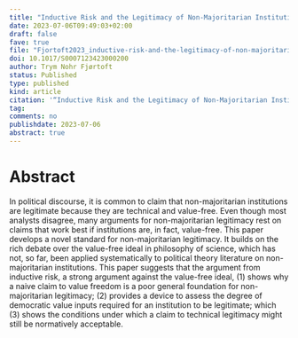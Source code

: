 ```yaml
---
title: "Inductive Risk and the Legitimacy of Non-Majoritarian Institutions"
date: 2023-07-06T09:49:03+02:00
draft: false
fave: true
file: "Fjortoft2023_inductive-risk-and-the-legitimacy-of-non-majoritarian-institutions.pdf"
doi: 10.1017/S0007123423000200
author: Trym Nohr Fjørtoft
status: Published
type: published
kind: article
citation: '“Inductive Risk and the Legitimacy of Non-Majoritarian Institutions.” <em>British Journal of Political Science</em>.'
tag:
comments: no
publishdate: 2023-07-06
abstract: true
---
```


# Abstract

In political discourse, it is common to claim that non-majoritarian institutions are legitimate because they are technical and value-free. Even though most analysts disagree, many arguments for non-majoritarian legitimacy rest on claims that work best if institutions are, in fact, value-free. This paper develops a novel standard for non-majoritarian legitimacy. It builds on the rich debate over the value-free ideal in philosophy of science, which has not, so far, been applied systematically to political theory literature on non- majoritarian institutions. This paper suggests that the argument from inductive risk, a strong argument against the value-free ideal, (1) shows why a naive claim to value freedom is a poor general foundation for non-majoritarian legitimacy; (2) provides a device to assess the degree of democratic value inputs required for an institution to be legitimate; which (3) shows the conditions under which a claim to technical legitimacy might still be normatively acceptable.
